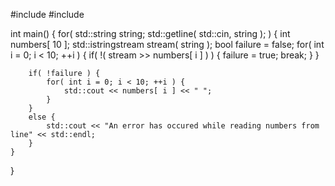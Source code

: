 #include <iostream>
#include <sstream>

int main()
{
    for( std::string string; std::getline( std::cin, string ); ) {
        int numbers[ 10 ];
        std::istringstream stream( string );
        bool failure = false;
        for( int i = 0; i < 10; ++i ) {
            if( !( stream >> numbers[ i ] ) ) {
                failure = true;
                break;
            }
        }
        
        if( !failure ) {
            for( int i = 0; i < 10; ++i ) {
                std::cout << numbers[ i ] << " ";
            }
        }
        else {
            std::cout << "An error has occured while reading numbers from line" << std::endl;
        }
    }
}
